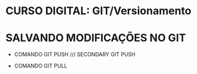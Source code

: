 
# CURSO DIGITAL: GIT/Versionamento

# SALVANDO MODIFICAÇÕES NO GIT 

* COMANDO GIT PUSH /// SECONDARY GIT PUSH

* COMANDO GIT PULL
